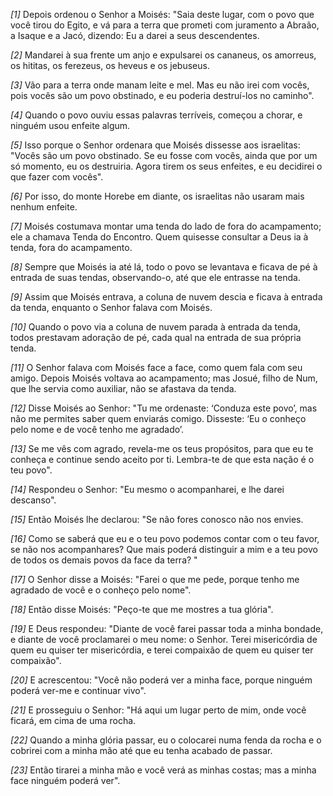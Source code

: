 *[1]* Depois ordenou o Senhor a Moisés: "Saia deste lugar, com o povo que você tirou do Egito, e vá para a terra que prometi com juramento a Abraão, a Isaque e a Jacó, dizendo: Eu a darei a seus descendentes.

*[2]* Mandarei à sua frente um anjo e expulsarei os cananeus, os amorreus, os hititas, os ferezeus, os heveus e os jebuseus.

*[3]* Vão para a terra onde manam leite e mel. Mas eu não irei com vocês, pois vocês são um povo obstinado, e eu poderia destruí-los no caminho".

*[4]* Quando o povo ouviu essas palavras terríveis, começou a chorar, e ninguém usou enfeite algum.

*[5]* Isso porque o Senhor ordenara que Moisés dissesse aos israelitas: "Vocês são um povo obstinado. Se eu fosse com vocês, ainda que por um só momento, eu os destruiria. Agora tirem os seus enfeites, e eu decidirei o que fazer com vocês".

*[6]* Por isso, do monte Horebe em diante, os israelitas não usaram mais nenhum enfeite.

*[7]* Moisés costumava montar uma tenda do lado de fora do acampamento; ele a chamava Tenda do Encontro. Quem quisesse consultar a Deus ia à tenda, fora do acampamento.

*[8]* Sempre que Moisés ia até lá, todo o povo se levantava e ficava de pé à entrada de suas tendas, observando-o, até que ele entrasse na tenda.

*[9]* Assim que Moisés entrava, a coluna de nuvem descia e ficava à entrada da tenda, enquanto o Senhor falava com Moisés.

*[10]* Quando o povo via a coluna de nuvem parada à entrada da tenda, todos prestavam adoração de pé, cada qual na entrada de sua própria tenda.

*[11]* O Senhor falava com Moisés face a face, como quem fala com seu amigo. Depois Moisés voltava ao acampamento; mas Josué, filho de Num, que lhe servia como auxiliar, não se afastava da tenda.

*[12]* Disse Moisés ao Senhor: "Tu me ordenaste: ‘Conduza este povo’, mas não me permites saber quem enviarás comigo. Disseste: ‘Eu o conheço pelo nome e de você tenho me agradado’.

*[13]* Se me vês com agrado, revela-me os teus propósitos, para que eu te conheça e continue sendo aceito por ti. Lembra-te de que esta nação é o teu povo".

*[14]* Respondeu o Senhor: "Eu mesmo o acompanharei, e lhe darei descanso".

*[15]* Então Moisés lhe declarou: "Se não fores conosco não nos envies.

*[16]* Como se saberá que eu e o teu povo podemos contar com o teu favor, se não nos acompanhares? Que mais poderá distinguir a mim e a teu povo de todos os demais povos da face da terra? "

*[17]* O Senhor disse a Moisés: "Farei o que me pede, porque tenho me agradado de você e o conheço pelo nome".

*[18]* Então disse Moisés: "Peço-te que me mostres a tua glória".

*[19]* E Deus respondeu: "Diante de você farei passar toda a minha bondade, e diante de você proclamarei o meu nome: o Senhor. Terei misericórdia de quem eu quiser ter misericórdia, e terei compaixão de quem eu quiser ter compaixão".

*[20]* E acrescentou: "Você não poderá ver a minha face, porque ninguém poderá ver-me e continuar vivo".

*[21]* E prosseguiu o Senhor: "Há aqui um lugar perto de mim, onde você ficará, em cima de uma rocha.

*[22]* Quando a minha glória passar, eu o colocarei numa fenda da rocha e o cobrirei com a minha mão até que eu tenha acabado de passar.

*[23]* Então tirarei a minha mão e você verá as minhas costas; mas a minha face ninguém poderá ver".

